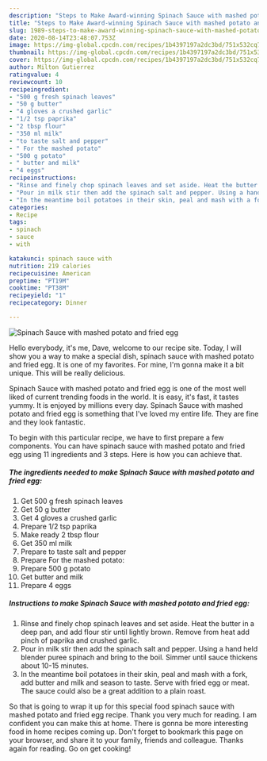 ```yaml
---
description: "Steps to Make Award-winning Spinach Sauce with mashed potato and fried egg"
title: "Steps to Make Award-winning Spinach Sauce with mashed potato and fried egg"
slug: 1989-steps-to-make-award-winning-spinach-sauce-with-mashed-potato-and-fried-egg
date: 2020-08-14T23:48:07.753Z
image: https://img-global.cpcdn.com/recipes/1b4397197a2dc3bd/751x532cq70/spinach-sauce-with-mashed-potato-and-fried-egg-recipe-main-photo.jpg
thumbnail: https://img-global.cpcdn.com/recipes/1b4397197a2dc3bd/751x532cq70/spinach-sauce-with-mashed-potato-and-fried-egg-recipe-main-photo.jpg
cover: https://img-global.cpcdn.com/recipes/1b4397197a2dc3bd/751x532cq70/spinach-sauce-with-mashed-potato-and-fried-egg-recipe-main-photo.jpg
author: Milton Gutierrez
ratingvalue: 4
reviewcount: 10
recipeingredient:
- "500 g fresh spinach leaves"
- "50 g butter"
- "4 gloves a crushed garlic"
- "1/2 tsp paprika"
- "2 tbsp flour"
- "350 ml milk"
- "to taste salt and pepper"
- " For the mashed potato"
- "500 g potato"
- " butter and milk"
- "4 eggs"
recipeinstructions:
- "Rinse and finely chop spinach leaves and set aside. Heat the butter in a deep pan, and add flour stir until lightly brown. Remove from heat add pinch of paprika and crushed garlic."
- "Pour in milk stir then add the spinach salt and pepper. Using a hand held blender puree spinach and bring to the boil. Simmer until sauce thickens about 10-15 minutes."
- "In the meantime boil potatoes in their skin, peal and mash with a fork, add butter and milk and season to taste. Serve with fried egg or meat. The sauce could also be a great addition to a plain roast."
categories:
- Recipe
tags:
- spinach
- sauce
- with

katakunci: spinach sauce with 
nutrition: 219 calories
recipecuisine: American
preptime: "PT19M"
cooktime: "PT38M"
recipeyield: "1"
recipecategory: Dinner

---
```



![Spinach Sauce with mashed potato and fried egg](https://img-global.cpcdn.com/recipes/1b4397197a2dc3bd/751x532cq70/spinach-sauce-with-mashed-potato-and-fried-egg-recipe-main-photo.jpg)

Hello everybody, it's me, Dave, welcome to our recipe site. Today, I will show you a way to make a special dish, spinach sauce with mashed potato and fried egg. It is one of my favorites. For mine, I'm gonna make it a bit unique. This will be really delicious.



Spinach Sauce with mashed potato and fried egg is one of the most well liked of current trending foods in the world. It is easy, it's fast, it tastes yummy. It is enjoyed by millions every day. Spinach Sauce with mashed potato and fried egg is something that I've loved my entire life. They are fine and they look fantastic.


To begin with this particular recipe, we have to first prepare a few components. You can have spinach sauce with mashed potato and fried egg using 11 ingredients and 3 steps. Here is how you can achieve that.

<!--inarticleads1-->

##### The ingredients needed to make Spinach Sauce with mashed potato and fried egg:

1. Get 500 g fresh spinach leaves
1. Get 50 g butter
1. Get 4 gloves a crushed garlic
1. Prepare 1/2 tsp paprika
1. Make ready 2 tbsp flour
1. Get 350 ml milk
1. Prepare to taste salt and pepper
1. Prepare  For the mashed potato:
1. Prepare 500 g potato
1. Get  butter and milk
1. Prepare 4 eggs




<!--inarticleads2-->

##### Instructions to make Spinach Sauce with mashed potato and fried egg:

1. Rinse and finely chop spinach leaves and set aside. Heat the butter in a deep pan, and add flour stir until lightly brown. Remove from heat add pinch of paprika and crushed garlic.
1. Pour in milk stir then add the spinach salt and pepper. Using a hand held blender puree spinach and bring to the boil. Simmer until sauce thickens about 10-15 minutes.
1. In the meantime boil potatoes in their skin, peal and mash with a fork, add butter and milk and season to taste. Serve with fried egg or meat. The sauce could also be a great addition to a plain roast.




So that is going to wrap it up for this special food spinach sauce with mashed potato and fried egg recipe. Thank you very much for reading. I am confident you can make this at home. There is gonna be more interesting food in home recipes coming up. Don't forget to bookmark this page on your browser, and share it to your family, friends and colleague. Thanks again for reading. Go on get cooking!
